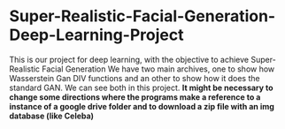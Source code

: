 # Super-Realistic-Facial-Generation-Deep-Learning-Project
This is our project for deep learning, with the objective to achieve Super-Realistic Facial Generation
We have two main archives, one to show how Wasserstein Gan DIV functions and an other to show how it does the standard GAN. We can see both in this project.
**It might be necessary to change some directions where the programs make a reference to a instance of a google drive folder and to download a zip file with an img database (like Celeba)**
